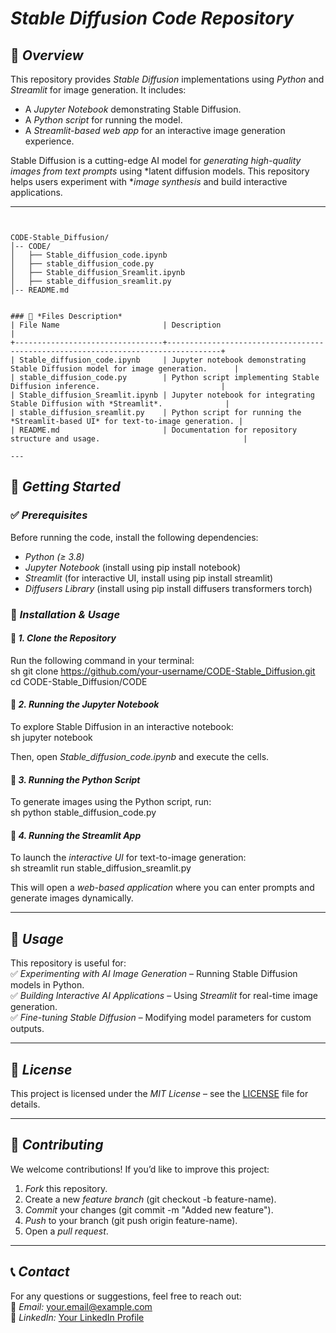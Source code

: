 # *Stable Diffusion Code Repository*  

## 📌 *Overview*  
This repository provides *Stable Diffusion* implementations using *Python* and *Streamlit* for image generation. It includes:  
- A *Jupyter Notebook* demonstrating Stable Diffusion.  
- A *Python script* for running the model.  
- A *Streamlit-based web app* for an interactive image generation experience.  

Stable Diffusion is a cutting-edge AI model for *generating high-quality images from text prompts* using *latent diffusion models. This repository helps users experiment with **image synthesis* and build interactive applications.  

---

```## 📂 *Repository Structure*  


CODE-Stable_Diffusion/
│-- CODE/
│   ├── Stable_diffusion_code.ipynb
│   ├── stable_diffusion_code.py
│   ├── Stable_diffusion_Sreamlit.ipynb
│   ├── stable_diffusion_sreamlit.py
│-- README.md


### 📄 *Files Description*  
| File Name                       | Description                                                                      |
+---------------------------------+----------------------------------------------------------------------------------+
| Stable_diffusion_code.ipynb     | Jupyter notebook demonstrating Stable Diffusion model for image generation.      |
| stable_diffusion_code.py        | Python script implementing Stable Diffusion inference.                           |
| Stable_diffusion_Sreamlit.ipynb | Jupyter notebook for integrating Stable Diffusion with *Streamlit*.              |
| stable_diffusion_sreamlit.py    | Python script for running the *Streamlit-based UI* for text-to-image generation. |
| README.md                       | Documentation for repository structure and usage.                                |

---
```
## 🚀 *Getting Started*  

### ✅ *Prerequisites*  
Before running the code, install the following dependencies:  
- *Python (≥ 3.8)*  
- *Jupyter Notebook* (install using pip install notebook)  
- *Streamlit* (for interactive UI, install using pip install streamlit)  
- *Diffusers Library* (install using pip install diffusers transformers torch)  

### 🔧 *Installation & Usage*  

#### 🔹 *1. Clone the Repository*  
Run the following command in your terminal:  
sh
git clone https://github.com/your-username/CODE-Stable_Diffusion.git
cd CODE-Stable_Diffusion/CODE


#### 🔹 *2. Running the Jupyter Notebook*  
To explore Stable Diffusion in an interactive notebook:  
sh
jupyter notebook

Then, open *Stable_diffusion_code.ipynb* and execute the cells.  

#### 🔹 *3. Running the Python Script*  
To generate images using the Python script, run:  
sh
python stable_diffusion_code.py


#### 🔹 *4. Running the Streamlit App*  
To launch the *interactive UI* for text-to-image generation:  
sh
streamlit run stable_diffusion_sreamlit.py

This will open a *web-based application* where you can enter prompts and generate images dynamically.  

---

## 📖 *Usage*  
This repository is useful for:  
✅ *Experimenting with AI Image Generation* – Running Stable Diffusion models in Python.  
✅ *Building Interactive AI Applications* – Using *Streamlit* for real-time image generation.  
✅ *Fine-tuning Stable Diffusion* – Modifying model parameters for custom outputs.  

---

## 📜 *License*  
This project is licensed under the *MIT License* – see the [LICENSE](LICENSE) file for details.  

---

## 🤝 *Contributing*  
We welcome contributions! If you’d like to improve this project:  
1. *Fork* this repository.  
2. Create a new *feature branch* (git checkout -b feature-name).  
3. *Commit* your changes (git commit -m "Added new feature").  
4. *Push* to your branch (git push origin feature-name).  
5. Open a *pull request*.  

---

## 📞 *Contact*  
For any questions or suggestions, feel free to reach out:  
📧 *Email:* your.email@example.com  
🔗 *LinkedIn:* [Your LinkedIn Profile](https://linkedin.com/in/your-profile)
